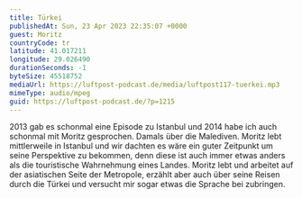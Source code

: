 ```yaml
---
title: Türkei
publishedAt: Sun, 23 Apr 2023 22:35:07 +0000
guest: Moritz
countryCode: tr
latitude: 41.017211
longitude: 29.026490
durationSeconds: -1
byteSize: 45518752
mediaUrl: https://luftpost-podcast.de/media/luftpost117-tuerkei.mp3
mimeType: audio/mpeg
guid: https://luftpost-podcast.de/?p=1215
---
```


2013 gab es schonmal eine Episode zu Istanbul und 2014 habe ich auch schonmal mit Moritz gesprochen. Damals über die Malediven. Moritz lebt mittlerweile in Istanbul und wir dachten es wäre ein guter Zeitpunkt um seine Perspektive zu bekommen, denn diese ist auch immer etwas anders als die touristische Wahrnehmung eines Landes. Moritz lebt und arbeitet auf der asiatischen Seite der Metropole, erzählt aber auch über seine Reisen durch die Türkei und versucht mir sogar etwas die Sprache bei zubringen.
